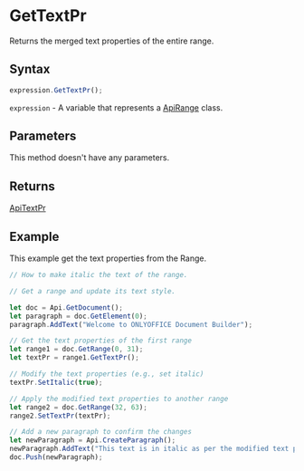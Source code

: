 # GetTextPr

Returns the merged text properties of the entire range.

## Syntax

```javascript
expression.GetTextPr();
```

`expression` - A variable that represents a [ApiRange](../ApiRange.md) class.

## Parameters

This method doesn't have any parameters.

## Returns

[ApiTextPr](../../ApiTextPr/ApiTextPr.md)

## Example

This example get the text properties from the Range.

```javascript editor-docx
// How to make italic the text of the range.

// Get a range and update its text style.

let doc = Api.GetDocument();
let paragraph = doc.GetElement(0);
paragraph.AddText("Welcome to ONLYOFFICE Document Builder");

// Get the text properties of the first range
let range1 = doc.GetRange(0, 31);
let textPr = range1.GetTextPr();

// Modify the text properties (e.g., set italic)
textPr.SetItalic(true);

// Apply the modified text properties to another range
let range2 = doc.GetRange(32, 63);
range2.SetTextPr(textPr);

// Add a new paragraph to confirm the changes
let newParagraph = Api.CreateParagraph();
newParagraph.AddText("This text is in italic as per the modified text properties.");
doc.Push(newParagraph);

```

